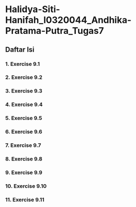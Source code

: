 # Halidya-Siti-Hanifah_I0320044_Andhika-Pratama-Putra_Tugas7

## Daftar Isi

### 1. Exercise 9.1
### 2. Exercise 9.2
### 3. Exercise 9.3
### 4. Exercise 9.4
### 5. Exercise 9.5
### 6. Exercise 9.6
### 7. Exercise 9.7
### 8. Exercise 9.8
### 9. Exercise 9.9
### 10. Exercise 9.10
### 11. Exercise 9.11
